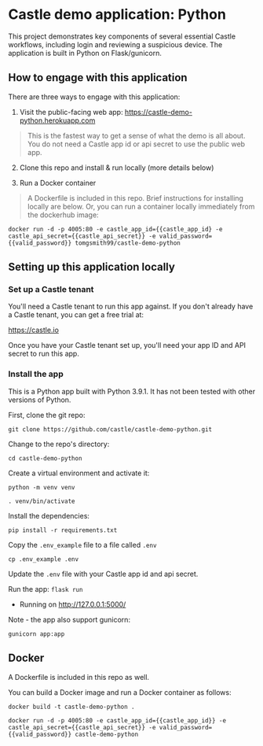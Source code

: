 # Castle demo application: Python

This project demonstrates key components of several essential Castle workflows, including login and reviewing a suspicious device. The application is built in Python on Flask/gunicorn.

## How to engage with this application

There are three ways to engage with this application:

1. Visit the public-facing web app: https://castle-demo-python.herokuapp.com
> This is the fastest way to get a sense of what the demo is all about. You do not need a Castle app id or api secret to use the public web app.

2. Clone this repo and install & run locally (more details below)

3. Run a Docker container
> A Dockerfile is included in this repo. Brief instructions for installing locally are below. Or, you can run a container locally immediately from the dockerhub image:

`docker run -d -p 4005:80 -e castle_app_id={{castle_app_id} -e castle_api_secret={{castle_api_secret}} -e valid_password={{valid_password}} tomgsmith99/castle-demo-python`

## Setting up this application locally

### Set up a Castle tenant

You'll need a Castle tenant to run this app against. If you don't already have a Castle tenant, you can get a free trial at:

https://castle.io

Once you have your Castle tenant set up, you'll need your app ID and API secret to run this app.

### Install the app

This is a Python app built with Python 3.9.1. It has not been tested with other versions of Python.

First, clone the git repo:

`git clone https://github.com/castle/castle-demo-python.git`

Change to the repo's directory:

`cd castle-demo-python`

Create a virtual environment and activate it:

`python -m venv venv`

`. venv/bin/activate`

Install the dependencies:

`pip install -r requirements.txt`

Copy the `.env_example` file to a file called `.env`

`cp .env_example .env`

Update the `.env` file with your Castle app id and api secret.

Run the app:
`flask run`
 * Running on http://127.0.0.1:5000/

Note - the app also support gunicorn:

`gunicorn app:app`

## Docker
A Dockerfile is included in this repo as well.

You can build a Docker image and run a Docker container as follows:

`docker build -t castle-demo-python .`

`docker run -d -p 4005:80 -e castle_app_id={{castle_app_id}} -e castle_api_secret={{castle_api_secret}} -e valid_password={{valid_password}} castle-demo-python`
